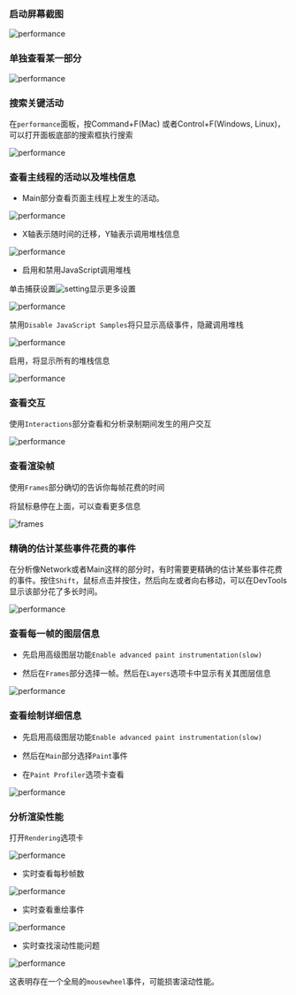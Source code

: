 ### 启动屏幕截图

![performance](http://mp1.oss-cn-beijing.aliyuncs.com/screenshots.svg)


### 单独查看某一部分

![performance](http://mp1.oss-cn-beijing.aliyuncs.com/zoom.gif)


### 搜索关键活动

在`performance`面板，按Command+F(Mac) 或者Control+F(Windows, Linux)，可以打开面板底部的搜索框执行搜索

![performance](http://mp1.oss-cn-beijing.aliyuncs.com/search.png)


### 查看主线程的活动以及堆栈信息

- Main部分查看页面主线程上发生的活动。

![performance](http://mp1.oss-cn-beijing.aliyuncs.com/main.svg)

- X轴表示随时间的迁移，Y轴表示调用堆栈信息

![performance](http://mp1.oss-cn-beijing.aliyuncs.com/flamechart.png)

- 启用和禁用JavaScript调用堆栈

单击捕获设置![setting](http://mp1.oss-cn-beijing.aliyuncs.com/capture-settings.png)显示更多设置

![performance](http://mp1.oss-cn-beijing.aliyuncs.com/capture-settings.svg)

禁用`Disable JavaScript Samples`将只显示高级事件，隐藏调用堆栈

![performance](http://mp1.oss-cn-beijing.aliyuncs.com/js-samples-disabled.png)

启用，将显示所有的堆栈信息

![performance](http://mp1.oss-cn-beijing.aliyuncs.com/js-samples-enabled.png)


### 查看交互

使用`Interactions`部分查看和分析录制期间发生的用户交互

![performance](http://mp1.oss-cn-beijing.aliyuncs.com/20190223045611.png)

### 查看渲染帧

使用`Frames`部分确切的告诉你每帧花费的时间

将鼠标悬停在上面，可以查看更多信息

![frames](http://mp1.oss-cn-beijing.aliyuncs.com/frames-section.png)

### 精确的估计某些事件花费的事件

在分析像Network或者Main这样的部分时，有时需要更精确的估计某些事件花费的事件。按住`Shift`，鼠标点击并按住，然后向左或者向右移动，可以在DevTools显示该部分花了多长时间。

![performance](http://mp1.oss-cn-beijing.aliyuncs.com/duration.png)


### 查看每一帧的图层信息

- 先启用高级图层功能`Enable advanced paint instrumentation(slow)`

- 然后在`Frames`部分选择一帧。然后在`Layers`选项卡中显示有关其图层信息

![performance](http://mp1.oss-cn-beijing.aliyuncs.com/20190223055835.png)


### 查看绘制详细信息

- 先启用高级图层功能`Enable advanced paint instrumentation(slow)`

- 然后在`Main`部分选择`Paint`事件

- 在`Paint Profiler`选项卡查看

![performance](http://mp1.oss-cn-beijing.aliyuncs.com/20190223061242.png)


### 分析渲染性能

打开`Rendering`选项卡

![performance](http://mp1.oss-cn-beijing.aliyuncs.com/rendering-tab.png)

- 实时查看每秒帧数

![performance](http://mp1.oss-cn-beijing.aliyuncs.com/20190223063639.png)

- 实时查看重绘事件

![performance](http://mp1.oss-cn-beijing.aliyuncs.com/paint-flashing.gif)

- 实时查找滚动性能问题

![performance](http://mp1.oss-cn-beijing.aliyuncs.com/scrolling-performance-issues.png)

这表明存在一个全局的`mousewheel`事件，可能损害滚动性能。